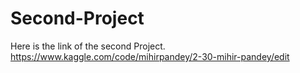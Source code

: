 # Second-Project
Here is the link of the second Project.
https://www.kaggle.com/code/mihirpandey/2-30-mihir-pandey/edit

